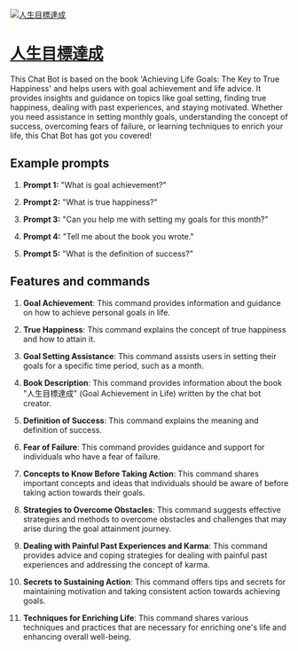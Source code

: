 [![人生目標達成](https://files.oaiusercontent.com/file-cgmm5NfhBxJXex9I34b2FDWC?se=2123-10-17T03%3A17%3A09Z&sp=r&sv=2021-08-06&sr=b&rscc=max-age%3D31536000%2C%20immutable&rscd=attachment%3B%20filename%3D%25E7%2584%25A1%25E9%25A1%258C341_20220726201901.PNG&sig=AeSFEm5uOiBqQioThcoy5HSNIAchZVoVomoao3swiDs%3D)](https://chat.openai.com/g/g-4Tcm2yOJD-ren-sheng-mu-biao-da-cheng)

# [人生目標達成](https://chat.openai.com/g/g-4Tcm2yOJD-ren-sheng-mu-biao-da-cheng)

This Chat Bot is based on the book 'Achieving Life Goals: The Key to True Happiness' and helps users with goal achievement and life advice. It provides insights and guidance on topics like goal setting, finding true happiness, dealing with past experiences, and staying motivated. Whether you need assistance in setting monthly goals, understanding the concept of success, overcoming fears of failure, or learning techniques to enrich your life, this Chat Bot has got you covered!

## Example prompts

1. **Prompt 1:** "What is goal achievement?"

2. **Prompt 2:** "What is true happiness?"

3. **Prompt 3:** "Can you help me with setting my goals for this month?"

4. **Prompt 4:** "Tell me about the book you wrote."

5. **Prompt 5:** "What is the definition of success?"

## Features and commands

1. **Goal Achievement**: This command provides information and guidance on how to achieve personal goals in life.

2. **True Happiness**: This command explains the concept of true happiness and how to attain it.

3. **Goal Setting Assistance**: This command assists users in setting their goals for a specific time period, such as a month.

4. **Book Description**: This command provides information about the book "人生目標達成" (Goal Achievement in Life) written by the chat bot creator.

5. **Definition of Success**: This command explains the meaning and definition of success.

6. **Fear of Failure**: This command provides guidance and support for individuals who have a fear of failure.

7. **Concepts to Know Before Taking Action**: This command shares important concepts and ideas that individuals should be aware of before taking action towards their goals.

8. **Strategies to Overcome Obstacles**: This command suggests effective strategies and methods to overcome obstacles and challenges that may arise during the goal attainment journey.

9. **Dealing with Painful Past Experiences and Karma**: This command provides advice and coping strategies for dealing with painful past experiences and addressing the concept of karma.

10. **Secrets to Sustaining Action**: This command offers tips and secrets for maintaining motivation and taking consistent action towards achieving goals.

11. **Techniques for Enriching Life**: This command shares various techniques and practices that are necessary for enriching one's life and enhancing overall well-being.